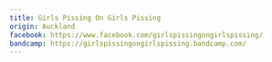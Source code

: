 ```yaml
---
title: Girls Pissing On Girls Pissing
origin: Auckland
facebook: https://www.facebook.com/girlspissingongirlspissing/
bandcamp: https://girlspissingongirlspissing.bandcamp.com/
---
```

